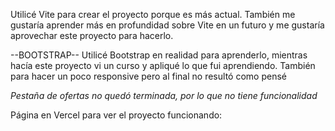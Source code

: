 Utilicé Vite para crear el proyecto porque es más actual. También me gustaría aprender más en profundidad sobre Vite en un futuro y me gustaría aprovechar este proyecto para hacerlo.

--BOOTSTRAP--
Utilicé Bootstrap en realidad para aprenderlo, mientras hacía este proyecto vi un curso y apliqué lo que fui aprendiendo. También para hacer un poco responsive pero al final no resultó como pensé

*Pestaña de ofertas no quedó terminada, por lo que no tiene funcionalidad*

Página en Vercel para ver el proyecto funcionando:

